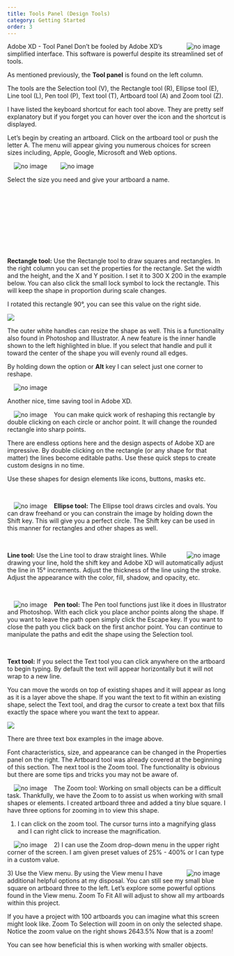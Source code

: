 ```yaml
---
title: Tools Panel (Design Tools)
category: Getting Started
order: 3
---
```


<img style="padding: 0px 15px; float: right" src="https://iwilfried.github.io/Adobe-XD-eBook/images/XD-Tools-Panel-01.png" alt="no image" />

Adobe XD - Tool Panel
Don’t be fooled by Adobe XD’s simplified
interface. This software is powerful despite its
streamlined set of tools.  

As mentioned previously, the **Tool panel** is
found on the left column.  

The tools are the Selection tool (V), the
Rectangle tool (R), Ellipse tool (E), Line tool (L),
Pen tool (P), Text tool (T), Artboard tool (A) and
Zoom tool (Z).  

I have listed the keyboard shortcut for each tool
above. They are pretty self explanatory but if you
forget you can hover over the icon and the
shortcut is displayed.  


Let’s begin by creating an artboard. Click on the artboard tool or
push the letter A. The menu will appear giving you numerous
choices for screen sizes including, Apple, Google, Microsoft and
Web options. 

<img style="padding: 0px 15px; float: left" src="https://iwilfried.github.io/Adobe-XD-eBook/images/XD-Tools-Panel-03.png" alt="no image" />  

<img style="padding: 0px 15px; float: left" src="https://iwilfried.github.io/Adobe-XD-eBook/images/XD-Tools-Panel-04.png" alt="no image" />  

&nbsp; 

Select the size you need and
give your artboard a name.  

&nbsp; 

&nbsp; 

&nbsp; 

&nbsp; 

&nbsp; 

**Rectangle tool:** Use the Rectangle tool to draw squares and rectangles. In the right
column you can set the properties for the rectangle. Set the width and the height,
and the X and Y position. I set it to 300 X 200 in the example below. You can also
click the small lock symbol to lock the rectangle. This will keep the shape in
proportion during scale changes.  

I rotated this rectangle 90°, you can see this value on the right side. 

![](https://iwilfried.github.io/Adobe-XD-eBook/images/XD-Tools-Panel-05.png)  

The outer white handles can resize the shape as well. This
is a functionality also found in Photoshop and Illustrator. A
new feature is the inner handle shown to the left highlighted
in blue. If you select that handle and pull it toward the
center of the shape you will evenly round all edges.  

By holding down the option or **Alt** key I can select just one
corner to reshape.

<img style="padding: 0px 15px; " src="https://iwilfried.github.io/Adobe-XD-eBook/images/XD-Tools-Panel-07.png" alt="no image" />

Another nice, time saving tool in Adobe XD.  

<img style="padding: 0px 15px; float: left" src="https://iwilfried.github.io/Adobe-XD-eBook/images/XD-Tools-Panel-08.png" alt="no image" />You can make quick work of reshaping this rectangle by double clicking on each circle or anchor point. It will
change the rounded rectangle into sharp points.  


There are endless options here and the design aspects of
Adobe XD are impressive. By double clicking on the
rectangle (or any shape for that matter) the lines become
editable paths. Use these quick steps to create custom
designs in no time.  

Use these shapes for design elements like icons, buttons,
masks etc.  

&nbsp; 

<img style="padding: 0px 15px; float: left" src="https://iwilfried.github.io/Adobe-XD-eBook/images/XD-Tools-Panel-09.png" alt="no image" />

**Ellipse tool:** The Ellipse tool draws circles and ovals. You
can draw freehand or you can constrain the image by
holding down the Shift key. This will give you a perfect
circle. The Shift key can be used in this manner for
rectangles and other shapes as well.  

&nbsp; 

<img style="padding: 0px 15px; float: right" src="https://iwilfried.github.io/Adobe-XD-eBook/images/XD-Tools-Panel-10.png" alt="no image" />**Line tool:** Use the Line tool to draw straight lines. While
drawing your line, hold the shift key and Adobe XD will
automatically adjust the line in 15° increments. Adjust the
thickness of the line using the stroke. Adjust the
appearance with the color, fill, shadow, and opacity, etc.  

&nbsp;  

<img style="padding: 0px 15px; float: left" src="https://iwilfried.github.io/Adobe-XD-eBook/images/XD-Tools-Panel-11.png" alt="no image" />**Pen tool:** The Pen tool functions just like it does in
Illustrator and Photoshop. With each click you place
anchor points along the shape. If you want to leave the
path open simply click the Escape key. If you want to close
the path you click back on the first anchor point. You can
continue to manipulate the paths and edit the shape using
the Selection tool.  

&nbsp;  

**Text tool:** If you select the Text tool you can click
anywhere on the artboard to begin typing. By
default the text will appear horizontally but it will not
wrap to a new line.  

You can move the words on top of existing shapes
and it will appear as long as it is a layer above the
shape. If you want the text to fit within an existing
shape, select the Text tool, and drag the cursor to
create a text box that fills exactly the space where
you want the text to appear.  

![](https://iwilfried.github.io/Adobe-XD-eBook/images/XD-Tools-Panel-12.png)

There are three text box examples in the image above.  
  
Font characteristics, size, and appearance can be
changed in the Properties panel on the right.
The Artboard tool was already covered at the beginning of this section. The next tool
is the Zoom tool. The functionality is obvious but there are some tips and tricks you
may not be aware of.  


<img style="padding: 0px 15px; float: left" src="https://iwilfried.github.io/Adobe-XD-eBook/images/XD-Tools-Panel-13.png" alt="no image" />The Zoom tool: Working on small objects can be a difficult
task. Thankfully, we have the Zoom to to assist us when
working with small shapes or elements.
I created artboard three and added a tiny blue square. I have
three options for zooming in to view this shape.  

1) I can click on the zoom tool. The cursor turns into a
magnifying glass and I can right click to increase the
magnification.  

<img style="padding: 0px 15px; float: left" src="https://iwilfried.github.io/Adobe-XD-eBook/images/XD-Tools-Panel-14.png" alt="no image" />2) I can use the Zoom drop-down menu in the upper right
corner of the screen. I am given preset values of 25% -
400% or I can type in a custom value.  

<img style="padding: 0px 15px; float: right" src="https://iwilfried.github.io/Adobe-XD-eBook/images/XD-Tools-Panel-15.png" alt="no image" />3) Use the View menu. By using the View menu I
have additional helpful options at my disposal.
You can still see my small blue square on artboard
three to the left. Let’s explore some powerful options
found in the View menu.
Zoom To Fit All will adjust to
show all my artboards within this
project.  

If you have a project with 100
artboards you can imagine what
this screen might look like.
Zoom To Selection will
zoom in on only the
selected shape.
Notice the zoom value on
the right shows 2643.5%
Now that is a zoom!  

You can see how
beneficial this is when
working with smaller
objects.